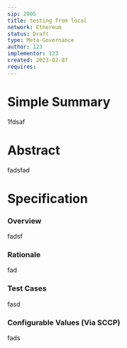 ```yaml
---
sip: 2005
title: testing from local
network: Ethereum
status: Draft
type: Meta-Governance
author: 123
implementor: 123
created: 2023-02-07
requires: 
---
```


# Simple Summary

<p>1fdsaf</p>

# Abstract

<p>fadsfad</p>

# Specification


### Overview

<p>fadsf</p>

### Rationale

<p>fad</p>

### Test Cases

<p>fasd</p>


### Configurable Values (Via SCCP)

<p>fads</p>